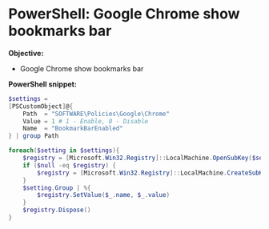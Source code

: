 # PowerShell: Google Chrome show bookmarks bar

<b>Objective:</b>

* Google Chrome show bookmarks bar

<b>PowerShell snippet:</b>

```powershell
$settings = 
[PSCustomObject]@{
    Path  = "SOFTWARE\Policies\Google\Chrome"
    Value = 1 # 1 - Enable, 0 - Disable
    Name  = "BookmarkBarEnabled"
} | group Path

foreach($setting in $settings){
    $registry = [Microsoft.Win32.Registry]::LocalMachine.OpenSubKey($setting.Name, $true)
    if ($null -eq $registry) {
        $registry = [Microsoft.Win32.Registry]::LocalMachine.CreateSubKey($setting.Name, $true)
    }
    $setting.Group | %{
        $registry.SetValue($_.name, $_.value)
    }
    $registry.Dispose()
}
```
